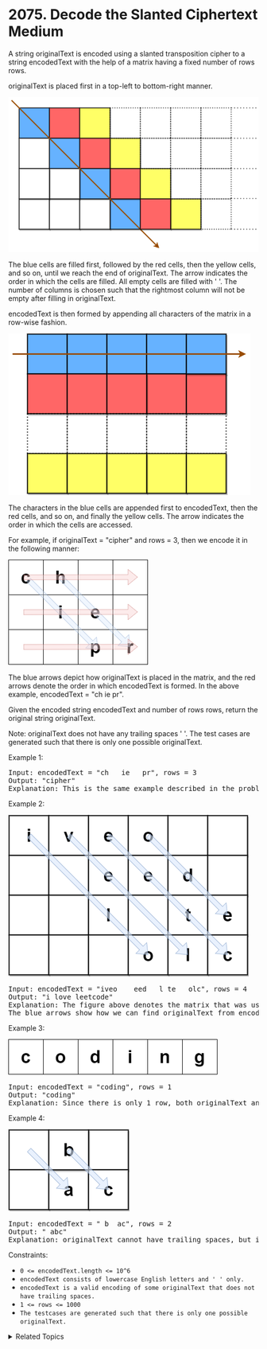 # 2075. Decode the Slanted Ciphertext<br> Medium

A string originalText is encoded using a slanted transposition cipher to a string encodedText with the help of a matrix having a fixed number of rows rows.

originalText is placed first in a top-left to bottom-right manner.

![](assets/exa11.png)

The blue cells are filled first, followed by the red cells, then the yellow cells, and so on, until we reach the end of originalText. The arrow indicates the order in which the cells are filled. All empty cells are filled with ' '. The number of columns is chosen such that the rightmost column will not be empty after filling in originalText.

encodedText is then formed by appending all characters of the matrix in a row-wise fashion.

![](assets/exa12.png)

The characters in the blue cells are appended first to encodedText, then the red cells, and so on, and finally the yellow cells. The arrow indicates the order in which the cells are accessed.

For example, if originalText = "cipher" and rows = 3, then we encode it in the following manner:

![](assets/desc2.png)

The blue arrows depict how originalText is placed in the matrix, and the red arrows denote the order in which encodedText is formed. In the above example, encodedText = "ch ie pr".

Given the encoded string encodedText and number of rows rows, return the original string originalText.

Note: originalText does not have any trailing spaces ' '. The test cases are generated such that there is only one possible originalText.

Example 1:

<pre>
Input: encodedText = "ch   ie   pr", rows = 3
Output: "cipher"
Explanation: This is the same example described in the problem description.
</pre>

Example 2:

![](assets/exam1.png)

<pre>
Input: encodedText = "iveo    eed   l te   olc", rows = 4
Output: "i love leetcode"
Explanation: The figure above denotes the matrix that was used to encode originalText. 
The blue arrows show how we can find originalText from encodedText.
</pre>

Example 3:

![](assets/eg2.png)

<pre>
Input: encodedText = "coding", rows = 1
Output: "coding"
Explanation: Since there is only 1 row, both originalText and encodedText are the same.
</pre>

Example 4:

![](assets/exam3.png)

<pre>
Input: encodedText = " b  ac", rows = 2
Output: " abc"
Explanation: originalText cannot have trailing spaces, but it may be preceded by one or more spaces.
</pre>

Constraints:

- `0 <= encodedText.length <= 10^6`
- `encodedText consists of lowercase English letters and ' ' only.`
- `encodedText is a valid encoding of some originalText that does not have trailing spaces.`
- `1 <= rows <= 1000`
- `The testcases are generated such that there is only one possible originalText.`

<details>

<summary> Related Topics </summary>

-	`Array`
-   `String`

</details>